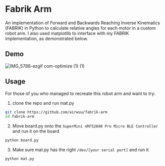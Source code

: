 # Fabrik Arm
An implementation of Forward and Backwards Reaching Inverse Kinematics (FABRIK) in Python to calculate relative angles for each motor in a custom robot arm. 
I also used matplotlib to interface with my FABRIK implementation, as demonstrated below.

## Demo
![IMG_5788-ezgif com-optimize (1) (1)](https://github.com/user-attachments/assets/7ceab1d9-8b0d-48e4-9cd4-9240892c825e)

## Usage
For those of you who managed to recreate this robot arm and want to try:
1. clone the repo and run mat.py
```sh
git clone https://github.com/airwuu/fabrik-arm
cd fabrik-arm
```
2. Move board.py onto the `SuperMini nRF52840 Pro Micro BLE Controller` and run it on the board
```sh
python board.py
```
3. Make sure mat.py has the right `/dev/[your serial port]` and run it
```sh
python mat.py
``` 


